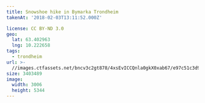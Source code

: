 ```yaml
---
title: Snowshoe hike in Bymarka Trondheim
takenAt: '2018-02-03T13:11:52.000Z'

license: CC BY-ND 3.0
geo:
  lat: 63.402963
  lng: 10.222658
tags:
  - trondheim
url: >-
  //images.ctfassets.net/bncv3c2gt878/4xsEvICCQnla0gkX0xab67/e97c51c3d97f9fced0e4b265a3eb7b79/snowshoe-hike-in-bymarka-trondheim_39163724665_o
size: 3403489
image:
  width: 3006
  height: 5344
---
```

